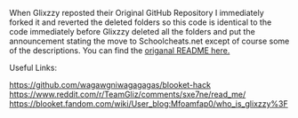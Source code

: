 When Glixzzy reposted their Original GitHub Repository I immediately forked it and reverted the deleted folders so this code is identical to the code immediately before Glixzzy deleted all the folders and put the announcement stating the move to Schoolcheats.net except of course some of the descriptions. You can find the [origanal README here.](https://github.com/yodaluca23/blooket-hack-Before-All-this-Chaos-/blob/main/OLDREADME.md)

Useful Links:

https://github.com/wagawgniwagagagas/blooket-hack
https://www.reddit.com/r/TeamGliz/comments/sxe7ne/read_me/
https://blooket.fandom.com/wiki/User_blog:Mfoamfap0/who_is_glixzzy%3F
